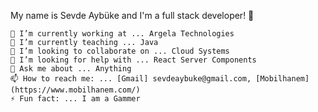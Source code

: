 My name is Sevde Aybüke and I'm a full stack developer! 👋

    🔭 I’m currently working at ... Argela Technologies
    🌱 I’m currently teaching ... Java
    👯 I’m looking to collaborate on ... Cloud Systems
    🤔 I’m looking for help with ... React Server Components
    💬 Ask me about ... Anything
    📫 How to reach me: ... [Gmail] sevdeaybuke@gmail.com, [Mobilhanem] (https://www.mobilhanem.com/)
    ⚡ Fun fact: ... I am a Gammer


